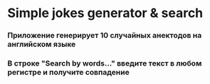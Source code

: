 # Simple jokes generator & search

### Приложение генерирует 10 случайных анектодов на английском языке

### В строке "Search by words..." введите текст в любом регистре и получите совпадение

